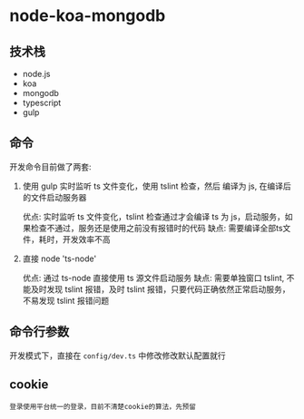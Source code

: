 # node-koa-mongodb

## 技术栈

  - node.js
  - koa
  - mongodb
  - typescript
  - gulp

## 命令

  开发命令目前做了两套:

  1. 使用 gulp 实时监听 ts 文件变化，使用 tslint 检查，然后 编译为 js, 在编译后的文件启动服务器

     优点: 实时监听 ts 文件变化，tslint 检查通过才会编译 ts 为 js，启动服务，如果检查不通过，服务还是使用之前没有报错时的代码
     缺点: 需要编译全部ts文件，耗时，开发效率不高


  2. 直接 node 'ts-node'

     优点: 通过 ts-node 直接使用 ts 源文件启动服务
     缺点: 需要单独窗口 tslint, 不能及时发现 tslint 报错，及时 tslint 报错，只要代码正确依然正常启动服务，不易发现 tslint 报错问题


## 命令行参数

  开发模式下，直接在 `config/dev.ts` 中修改修改默认配置就行


## cookie

    登录使用平台统一的登录，目前不清楚cookie的算法，先预留
